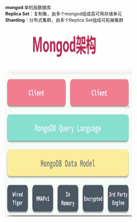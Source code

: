 
**mongod**:单机版数据库  
**Replica Set**：复制集，由多个mongod组成高可用存储单元  
**Sharding**：分布式集群，由多个Replica Set组成可拓展集群  

<img src="https://github.com/gxsaccount/database/blob/master/mogodb/pic/mongodb%E6%9E%B6%E6%9E%84.png" width = "400" height = "600" div align=center />

